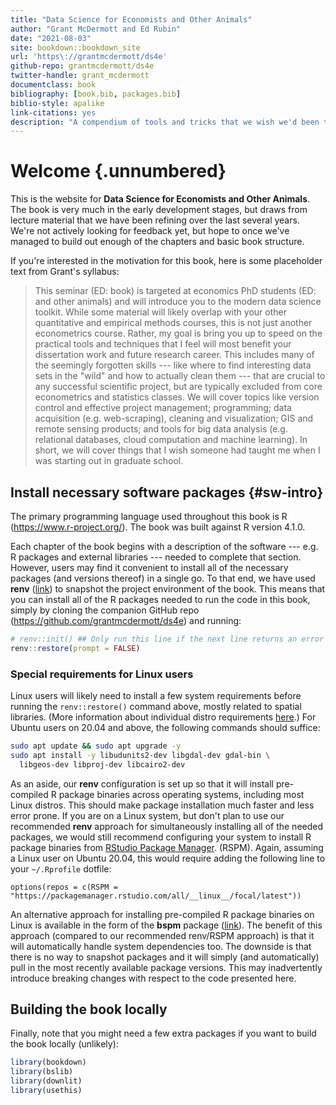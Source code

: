 ```yaml
--- 
title: "Data Science for Economists and Other Animals"
author: "Grant McDermott and Ed Rubin"
date: "2021-08-03"
site: bookdown::bookdown_site
url: 'https\://grantmcdermott/ds4e'
github-repo: grantmcdermott/ds4e
twitter-handle: grant_mcdermott
documentclass: book
bibliography: [book.bib, packages.bib]
biblio-style: apalike
link-citations: yes
description: "A compendium of tools and tricks that we wish we'd been taught in grad school."
---
```


# Welcome {.unnumbered}

This is the website for **Data Science for Economists and Other Animals**. The 
book is very much in the early development stages, but draws from lecture 
material that we have been refining over the last several years. We're not 
actively looking for feedback yet, but hope to once we've managed to build out
enough of the chapters and basic book structure.

If you're interested in the motivation for this book, here is some placeholder text from Grant's syllabus:

> This seminar (ED: book) is targeted at economics PhD students (ED: and other animals) and will introduce you to the modern data science toolkit. While some material will likely overlap with your other quantitative and empirical methods courses, this is not just another econometrics course. Rather, my goal is bring you up to speed on the practical tools and techniques that I feel will most benefit your dissertation work and future research career. This includes many of the seemingly forgotten skills --- like where to find interesting data sets in the "wild" and how to actually clean them --- that are crucial to any successful scientific project, but are typically excluded from core econometrics and statistics classes. We will cover topics like version control and effective project management; programming; data acquisition (e.g. web-scraping), cleaning and visualization; GIS and remote sensing products; and tools for big data analysis (e.g. relational databases, cloud computation and machine learning). In short, we will cover things that I wish someone had taught me when I was starting out in graduate school.

## Install necessary software packages {#sw-intro}

The primary programming language used throughout this book is R 
(https://www.r-project.org/). The book was built against R version 4.1.0.

Each chapter of the book begins with a description of the software --- e.g. R
packages and external libraries --- needed to complete that section. However, 
users may find it convenient to install all of the necessary packages (and 
versions thereof) in a single go. To that end, we have used **renv** 
([link](https://rstudio.github.io/renv)) to snapshot 
the project environment of the book. This means that you can install all of the 
R packages needed to run the code in this book, simply by cloning the 
companion GitHub repo (https://github.com/grantmcdermott/ds4e) and running:


```r
# renv::init() ## Only run this line if the next line returns an error
renv::restore(prompt = FALSE)
```

### Special requirements for Linux users

Linux users will likely need to install a few system requirements before running
the `renv::restore()` command above, mostly related to spatial libraries. (More 
information about individual distro requirements 
[here](https://github.com/r-spatial/sf#linux).) For Ubuntu users on 20.04 and 
above, the following commands should suffice:


```sh
sudo apt update && sudo apt upgrade -y
sudo apt install -y libudunits2-dev libgdal-dev gdal-bin \
  libgeos-dev libproj-dev libcairo2-dev
```

As an aside, our **renv** configuration is set up so that it will install
pre-compiled R package binaries across operating systems, including most Linux 
distros. This should make package installation much faster and less error prone.
If you are on a Linux system, but don't plan to use our recommended **renv** 
approach for simultaneously installing all of the needed packages, we would
still recommend configuring your system to install R package binaries from 
[RStudio Package Manager](https://packagemanager.rstudio.com/client/#/repos/1/overview).
(RSPM). Again, assuming a Linux user on Ubuntu 20.04, this would require adding 
the following line to your `~/.Rprofile` dotfile:

```
options(repos = c(RSPM = "https://packagemanager.rstudio.com/all/__linux__/focal/latest"))
```

An alternative approach for installing pre-compiled R package binaries on Linux
is available in the form of the **bspm** package 
([link](https://github.com/Enchufa2/bspm)). The benefit of this approach 
(compared to our recommended renv/RSPM approach) is that it will automatically 
handle system dependencies too. The downside is that there is no way to snapshot
packages and it will simply (and automatically) pull in the most recently 
available package versions. This may inadvertently introduce breaking changes 
with respect to the code presented here.

## Building the book locally

Finally, note that you might need a few extra packages if you want to build the 
book locally (unlikely):


```r
library(bookdown)
library(bslib)
library(downlit)
library(usethis)
```



